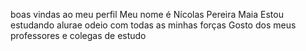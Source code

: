 boas vindas ao meu perfil
Meu nome é Nícolas Pereira Maia
Estou estudando alurae odeio com todas as minhas forças
Gosto dos meus professores e colegas de estudo

